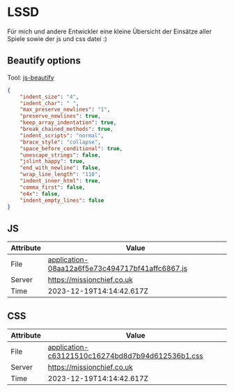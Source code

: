 # LSSD
Für mich und andere Entwickler eine kleine Übersicht der Einsätze aller Spiele sowie der js und css datei :)

<!-- automated -->
## Beautify options
Tool: [js-beautify](https://github.com/beautify-web/js-beautify)
```json
{
    "indent_size": "4",
    "indent_char": " ",
    "max_preserve_newlines": "1",
    "preserve_newlines": true,
    "keep_array_indentation": true,
    "break_chained_methods": true,
    "indent_scripts": "normal",
    "brace_style": "collapse",
    "space_before_conditional": true,
    "unescape_strings": false,
    "jslint_happy": true,
    "end_with_newline": false,
    "wrap_line_length": "110",
    "indent_inner_html": true,
    "comma_first": false,
    "e4x": false,
    "indent_empty_lines": false
}
```

## JS
| Attribute | Value |
| --------- | ----- |
| File      | [application-08aa12a6f5e73c494717bf41affc6867.js](https://missionchief.co.uk/assets/application-08aa12a6f5e73c494717bf41affc6867.js) |
| Server    | https://missionchief.co.uk |
| Time      | 2023-12-19T14:14:42.617Z |

## CSS
| Attribute | Value |
| --------- | ----- |
| File      | [application-c63121510c16274bd8d7b94d612536b1.css](https://missionchief.co.uk/assets/application-c63121510c16274bd8d7b94d612536b1.css) |
| Server    | https://missionchief.co.uk |
| Time      | 2023-12-19T14:14:42.617Z |
<!-- /automated -->
